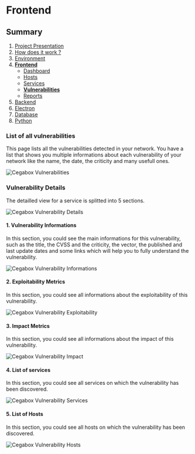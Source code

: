 # Frontend

## Summary

1. [Project Presentation](project.html)
2. [How does it work ?](working.html)
3. [Environment](env.html)
4. [**Frontend**](front.html)
   * [Dashboard](front.html)
   * [Hosts](hosts.html)
   * [Services](services.html)
   * [**Vulnerabilities**](vulnerabilities.html)
   * [Reports](reports.html)
5. [Backend](back.html)
6. [Electron](electron.html)
7. [Database](database.html)
8. [Python](python.html)

### List of all vulnerabilities

This page lists all the vulnerabilities detected in your network. You have a list that shows you multiple informations about each vulnerability of your network like the name, the date, the criticity and many usefull ones.

![Cegabox Vulnerabilities](https://cebago.github.io/Cegabox/img/cegabox-vulnerabilities.png)

### Vulnerability Details

The detailled view for a service is splitted into 5 sections.

![Cegabox Vulnerability Details](https://cebago.github.io/Cegabox/img/cegabox-vulnerability-details.png)

#### 1. Vulnerability Informations

In this section, you could see the main informations for this vulnerability, such as the title, the CVSS and the criticity, the vector, the published and last update dates and some links which will help you to fully understand the vulnerability.

![Cegabox Vulnerability Informations](https://cebago.github.io/Cegabox/img/cegabox-vulnerability-informations.png)

#### 2. Exploitability Metrics

In this section, you could see all informations about the exploitability of this vulnerability.

![Cegabox Vulnerability Exploitability](https://cebago.github.io/Cegabox/img/cegabox-vulnerability-exploitability.png)

#### 3. Impact Metrics

In this section, you could see all informations about the impact of this vulnerability.

![Cegabox Vulnerability Impact](https://cebago.github.io/Cegabox/img/cegabox-vulnerability-impact.png)

#### 4. List of services

In this section, you could see all services on which the vulnerability has been discovered.

![Cegabox Vulnerability Services](https://cebago.github.io/Cegabox/img/cegabox-vulnerability-services.png)

#### 5. List of Hosts

In this section, you could see all hosts on which the vulnerability has been discovered.

![Cegabox Vulnerability Hosts](https://cebago.github.io/Cegabox/img/cegabox-vulnerability-hosts.png)
